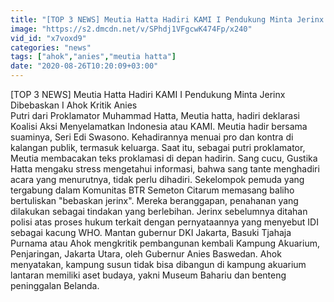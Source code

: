 ```yaml
---
title: "[TOP 3 NEWS] Meutia Hatta Hadiri KAMI I Pendukung Minta Jerinx Dibebaskan I Ahok Kritik Anies"
image: "https://s2.dmcdn.net/v/SPhdj1VFgcwK474Fp/x240"
vid_id: "x7voxd9"
categories: "news"
tags: ["ahok","anies","meutia hatta"]
date: "2020-08-26T10:20:09+03:00"
---
```

[TOP 3 NEWS] Meutia Hatta Hadiri KAMI I Pendukung Minta Jerinx Dibebaskan I Ahok Kritik Anies   <br>Putri dari Proklamator Muhammad Hatta, Meutia hatta, hadiri deklarasi Koalisi Aksi Menyelamatkan Indonesia atau KAMI. Meutia hadir bersama suaminya, Seri Edi Swasono. Kehadirannya menuai pro dan kontra di kalangan publik, termasuk keluarga. Saat itu, sebagai putri proklamator, Meutia membacakan teks proklamasi di depan hadirin. Sang cucu, Gustika Hatta mengaku stress mengetahui informasi, bahwa sang tante menghadiri acara yang menurutnya, tidak perlu dihadiri.   Sekelompok pemuda yang tergabung dalam Komunitas BTR Semeton Citarum memasang baliho bertuliskan  &quot;bebaskan jerinx&quot;. Mereka beranggapan, penahanan yang dilakukan sebagai tindakan yang berlebihan. Jerinx sebelumnya ditahan polisi atas proses hukum terkait dengan pernyataannya yang menyebut IDI sebagai kacung WHO. Mantan gubernur DKI Jakarta, Basuki Tjahaja Purnama atau Ahok mengkritik pembangunan kembali Kampung Akuarium, Penjaringan, Jakarta Utara, oleh Gubernur Anies Baswedan. Ahok menyatakan, kampung susun tidak bisa dibangun di kampung akuarium lantaran memiliki aset budaya, yakni  Museum Bahariu dan benteng peninggalan Belanda.
